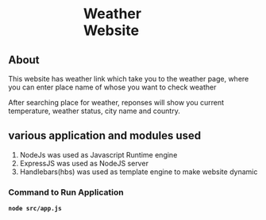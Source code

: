 <div style="margin:auto;width:40%;"><h1>Weather Website</h1></div>
<h2>About</h2>
<p>This website has weather link which take you to the weather page, where you can enter place name of whose you want to check weather</p>
<p>After searching place for weather, reponses will show you current temperature, weather status, city name and country.
<h2>various application and modules used</h2>
<ol>
<li>NodeJs was used as Javascript Runtime engine</li>
<li>ExpressJS was used as NodeJS server</li>
<li>Handlebars(hbs) was used as template engine to make website dynamic</li>
</ol>
<h3>Command to Run Application</h3>
<p><b><code>node src/app.js</code><b></p>
